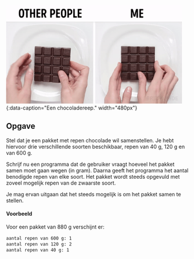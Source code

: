 ![Een chocoladereep.](media/chocolat.gif "Chocolade-meme."){:data-caption="Een chocoladereep." width="480px"}

## Opgave
Stel dat je een pakket met repen chocolade wil samenstellen. Je hebt hiervoor drie verschillende soorten beschikbaar, repen van 40 g, 120 g en van 600 g.

Schrijf nu een programma dat de gebruiker vraagt hoeveel het pakket samen moet gaan wegen (in gram). Daarna geeft het programma het aantal benodigde repen van elke soort. Het pakket wordt steeds opgevuld met zoveel mogelijk repen van de zwaarste soort.

Je mag ervan uitgaan dat het steeds mogelijk is om het pakket samen te stellen.

#### Voorbeeld
Voor een pakket van 880 g verschijnt er:
```
aantal repen van 600 g: 1
aantal repen van 120 g: 2
aantal repen van 40 g: 1
```